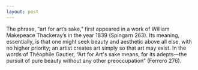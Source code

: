```yaml
---
layout: post
---
```


The phrase, “art for art’s sake,” first appeared in a work of William Makepeace Thackeray’s in the year 1839 (Spingarn 263). Its meaning, essentially, is that one might seek beauty and aesthetic above all else, with no higher priority; an artist creates art simply so that art may exist. In the words of Théophile Gautier, “Art for Art's sake means, for its adepts—the pursuit of pure beauty without any other preoccupation” (Ferrero 276).
